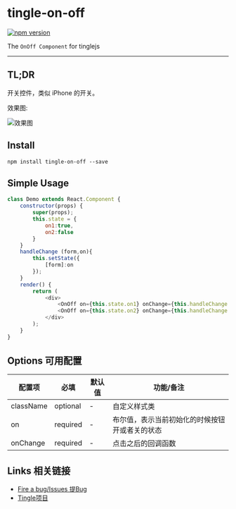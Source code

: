 # tingle-on-off

[![npm version](https://badge.fury.io/js/tingle-on-off.svg)](http://badge.fury.io/js/tingle-on-off)

The `OnOff Component` for tinglejs

---

## TL;DR

开关控件，类似 iPhone 的开关。

效果图:

![效果图](http://gtms01.alicdn.com/tps/i1/TB1CxGcIVXXXXcuaXXXJmd.UVXX-173-145.jpg)


## Install

```
npm install tingle-on-off --save
```

## Simple Usage

```js
class Demo extends React.Component {
    constructor(props) {
        super(props);
        this.state = {
            on1:true,
            on2:false
        }
    }
    handleChange (form,on){
        this.setState({
            [form]:on
        });
    }
    render() {
        return (
            <div>
                <OnOff on={this.state.on1} onChange={this.handleChange.bind(this,"on1")}/>
                <OnOff on={this.state.on2} onChange={this.handleChange.bind(this,"on2")}/>
            </div>
        );
    }
}
```

## Options 可用配置

| 配置项 | 必填 | 默认值 | 功能/备注 |
|---|----|---|----|
|className|optional|-|自定义样式类|
|on|required|-|布尔值，表示当前初始化的时候按钮开或者关的状态|
|onChange|required|-|点击之后的回调函数|


## Links 相关链接

- [Fire a bug/Issues 提Bug](https://github.com/tinglejs/tingle-on-off/issues)
- [Tingle项目](https://github.com/tinglejs/generator-tingle)
